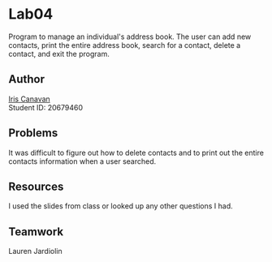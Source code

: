 # Lab04

Program to manage an individual's address book. The user can add new contacts,
print the entire address book, search for a contact, delete a contact,
and exit the program.

## Author

[Iris Canavan](https://github.com/iriscanavan/cs110)\
Student ID: 20679460

## Problems

It was difficult to figure out how to delete contacts and to print out the
entire contacts information when a user searched.

## Resources

I used the slides from class or looked up any other questions I had.

## Teamwork

Lauren Jardiolin
